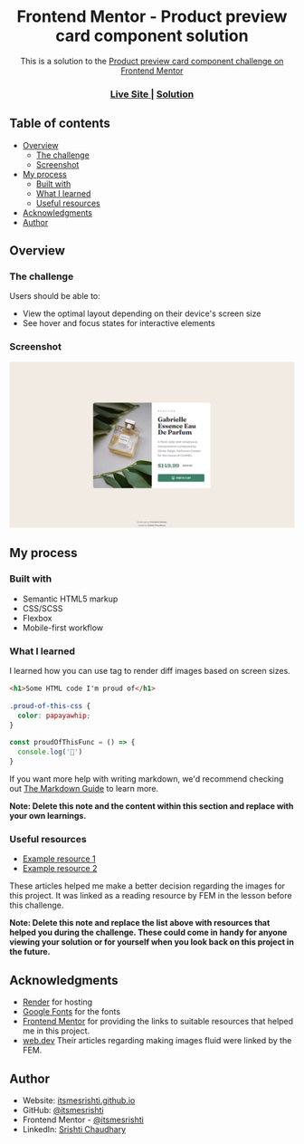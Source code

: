 <h1 align="center">Frontend Mentor - Product preview card component solution</h1>

<div align="center">This is a solution to the <a href="https://www.frontendmentor.io/challenges/product-preview-card-component-GO7UmttRfa">Product preview card component challenge on Frontend Mentor</a></div>

<div align="center">
  <h3>
    <a href="https://product-preview-srishti.onrender.com/">
      Live Site
    </a>
    <span> | </span>
    <a href="https://github.com/itsmesrishti/fmresponsivelayouts/edit/main/product-preview-card-component-main">
      Solution
    </a>
  </h3>
</div>

## Table of contents

- [Overview](#overview)
  - [The challenge](#the-challenge)
  - [Screenshot](#screenshot)
- [My process](#my-process)
  - [Built with](#built-with)
  - [What I learned](#what-i-learned)
  - [Useful resources](#useful-resources)
- [Acknowledgments](#acknowledgments)
- [Author](#author)
  
## Overview

### The challenge

Users should be able to:

- View the optimal layout depending on their device's screen size
- See hover and focus states for interactive elements

### Screenshot

![png](screenshot.png)

## My process

### Built with

- Semantic HTML5 markup
- CSS/SCSS
- Flexbox
- Mobile-first workflow

### What I learned

I learned how you can use <picture> tag to render diff images based on screen sizes.

```html
<h1>Some HTML code I'm proud of</h1>
```
```css
.proud-of-this-css {
  color: papayawhip;
}
```
```js
const proudOfThisFunc = () => {
  console.log('🎉')
}
```

If you want more help with writing markdown, we'd recommend checking out [The Markdown Guide](https://www.markdownguide.org/) to learn more.

**Note: Delete this note and the content within this section and replace with your own learnings.**

### Useful resources

- [Example resource 1](https://web.dev/learn/design/picture-element) 
- [Example resource 2](https://web.dev/learn/design/responsive-images)

These articles helped me make a better decision regarding the images for this project. It was linked as a reading resource by FEM in the lesson before this challenge.

**Note: Delete this note and replace the list above with resources that helped you during the challenge. These could come in handy for anyone viewing your solution or for yourself when you look back on this project in the future.**

## Acknowledgments

- [Render](https://render.com/) for hosting
- [Google Fonts](https://fonts.google.com/) for the fonts
- [Frontend Mentor](https://www.frontendmentor.io/) for providing the links to suitable resources that helped me in this project.
- [web.dev](https://web.dev/) Their articles regarding making images fluid were linked by the FEM.

## Author

- Website: [itsmesrishti.github.io](https://{itsmesrishti.github.io/})
- GitHub: [@itsmesrishti](https://{github.com/itsmesrishti})
- Frontend Mentor - [@itsmesrishti](https://www.frontendmentor.io/profile/itsmesrishti)
- LinkedIn: [Srishti Chaudhary](https://{https://www.linkedin.com/in/srishtichaudhary/})
